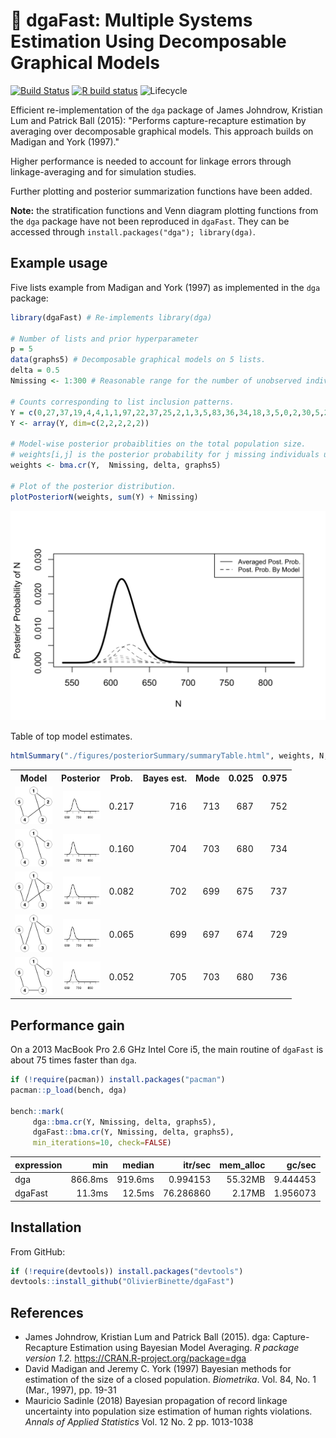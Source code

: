 # :dart: dgaFast: Multiple Systems Estimation Using Decomposable Graphical Models

<!-- badges: start -->
[![Build Status](https://travis-ci.com/OlivierBinette/dga.svg?branch=master)](https://travis-ci.com/OlivierBinette/dga)  [![R build status](https://github.com/OlivierBinette/dga/workflows/R-CMD-check/badge.svg)](https://github.com/OlivierBinette/dga/actions) ![Lifecycle](https://img.shields.io/badge/lifecycle-experimental-orange.svg)
<!-- badges: end -->

Efficient re-implementation of the `dga` package of James Johndrow, Kristian Lum and Patrick Ball (2015): "Performs capture-recapture estimation by averaging over decomposable graphical models. This approach builds on Madigan and York (1997)." 

Higher performance is needed to account for linkage errors through linkage-averaging and for simulation studies.

Further plotting and posterior summarization functions have been added.

**Note:** the stratification functions and Venn diagram plotting functions from the `dga` package have not been reproduced in `dgaFast`. They can be accessed through `install.packages("dga"); library(dga)`.

## Example usage

Five lists example from Madigan and York (1997) as implemented in the `dga` package:

```r
library(dgaFast) # Re-implements library(dga)

# Number of lists and prior hyperparameter
p = 5
data(graphs5) # Decomposable graphical models on 5 lists.
delta = 0.5
Nmissing <- 1:300 # Reasonable range for the number of unobserved individuals.

# Counts corresponding to list inclusion patterns.
Y = c(0,27,37,19,4,4,1,1,97,22,37,25,2,1,3,5,83,36,34,18,3,5,0,2,30,5,23,8,0,3,0,2)
Y <- array(Y, dim=c(2,2,2,2,2))

# Model-wise posterior probaiblities on the total population size.
# weights[i,j] is the posterior probability for j missing individuals under model graphs5[[j]].
weights <- bma.cr(Y,  Nmissing, delta, graphs5)

# Plot of the posterior distribution.
plotPosteriorN(weights, sum(Y) + Nmissing)
```

<center>
   <img src="./figures/example.png" width="600">
</center>

Table of top model estimates.

```r
htmlSummary("./figures/posteriorSummary/summaryTable.html", weights, N, nrows=5, graphs=graphs5)
```

<!-- html table generated in R 3.6.3 by xtable 1.8-4 package -->
<!-- Sun Oct  4 12:45:41 2020 -->
<table >
<tr> <th> Model </th> <th> Posterior </th> <th> Prob. </th> <th> Bayes est. </th> <th> Mode </th> <th> 0.025 </th> <th> 0.975 </th>  </tr>
  <tr> <td align="right"> <img src='./figures/posteriorSummary/summaryTable.html.fig1.svg' width=60> </td> <td align="right"> <img src='./figures/posteriorSummary/summaryTable.html.posterior1.svg' width=60> </td> <td align="right"> 0.217 </td> <td align="right"> 716 </td> <td align="right"> 713 </td> <td align="right"> 687 </td> <td align="right"> 752 </td> </tr>
  <tr> <td align="right"> <img src='./figures/posteriorSummary/summaryTable.html.fig2.svg' width=60> </td> <td align="right"> <img src='./figures/posteriorSummary/summaryTable.html.posterior2.svg' width=60> </td> <td align="right"> 0.160 </td> <td align="right"> 704 </td> <td align="right"> 703 </td> <td align="right"> 680 </td> <td align="right"> 734 </td> </tr>
  <tr> <td align="right"> <img src='./figures/posteriorSummary/summaryTable.html.fig3.svg' width=60> </td> <td align="right"> <img src='./figures/posteriorSummary/summaryTable.html.posterior3.svg' width=60> </td> <td align="right"> 0.082 </td> <td align="right"> 702 </td> <td align="right"> 699 </td> <td align="right"> 675 </td> <td align="right"> 737 </td> </tr>
  <tr> <td align="right"> <img src='./figures/posteriorSummary/summaryTable.html.fig4.svg' width=60> </td> <td align="right"> <img src='./figures/posteriorSummary/summaryTable.html.posterior4.svg' width=60> </td> <td align="right"> 0.065 </td> <td align="right"> 699 </td> <td align="right"> 697 </td> <td align="right"> 674 </td> <td align="right"> 729 </td> </tr>
  <tr> <td align="right"> <img src='./figures/posteriorSummary/summaryTable.html.fig5.svg' width=60> </td> <td align="right"> <img src='./figures/posteriorSummary/summaryTable.html.posterior5.svg' width=60> </td> <td align="right"> 0.052 </td> <td align="right"> 705 </td> <td align="right"> 703 </td> <td align="right"> 680 </td> <td align="right"> 736 </td> </tr>
   </table>




## Performance gain

On a 2013 MacBook Pro 2.6 GHz Intel Core i5, the main routine of `dgaFast` is about 75 times faster than `dga`.

```r
if (!require(pacman)) install.packages("pacman")
pacman::p_load(bench, dga)

bench::mark(
     dga::bma.cr(Y, Nmissing, delta, graphs5),
     dgaFast::bma.cr(Y, Nmissing, delta, graphs5), 
     min_iterations=10, check=FALSE)
```

<center>
<table>
 <thead>
  <tr>
   <th style="text-align:left;"> expression </th>
   <th style="text-align:right;"> min </th>
   <th style="text-align:right;"> median </th>
   <th style="text-align:right;"> itr/sec </th>
   <th style="text-align:right;"> mem_alloc </th>
   <th style="text-align:right;"> gc/sec </th>
  </tr>
 </thead>
<tbody>
  <tr>
   <td style="text-align:left;"> dga </td>
   <td style="text-align:right;"> 866.8ms </td>
   <td style="text-align:right;"> 919.6ms </td>
   <td style="text-align:right;"> 0.994153 </td>
   <td style="text-align:right;"> 55.32MB </td>
   <td style="text-align:right;"> 9.444453 </td>
  </tr>
  <tr>
   <td style="text-align:left;"> dgaFast </td>
   <td style="text-align:right;"> 11.3ms </td>
   <td style="text-align:right;"> 12.5ms </td>
   <td style="text-align:right;"> 76.286860 </td>
   <td style="text-align:right;"> 2.17MB </td>
   <td style="text-align:right;"> 1.956073 </td>
  </tr>
</tbody>
</table>
</center>

## Installation

From GitHub:
```r
if (!require(devtools)) install.packages("devtools")
devtools::install_github("OlivierBinette/dgaFast")
```

## References
- James Johndrow, Kristian Lum and Patrick Ball (2015). dga: Capture-Recapture
  Estimation using Bayesian Model Averaging. _R package version 1.2._
  https://CRAN.R-project.org/package=dga
- David Madigan and Jeremy C. York (1997) Bayesian methods for estimation of the size of a closed population. _Biometrika_. Vol. 84, No. 1 (Mar., 1997), pp.
19-31
- Mauricio Sadinle (2018) Bayesian propagation of record linkage uncertainty into population size estimation of human rights violations. _Annals of Applied Statistics_ Vol. 12 No. 2  pp. 1013-1038
